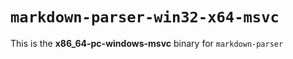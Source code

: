 # `markdown-parser-win32-x64-msvc`

This is the **x86_64-pc-windows-msvc** binary for `markdown-parser`
